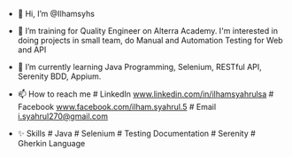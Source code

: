 - 👋 Hi, I’m @Ilhamsyhs
- 👀 I’m training for Quality Engineer on Alterra Academy. I'm interested in doing projects in small team, do Manual and Automation Testing for Web and API
- 🌱 I’m currently learning Java Programming, Selenium, RESTful API, Serenity BDD, Appium.
- 📫 How to reach me 
      # LinkedIn www.linkedin.com/in/ilhamsyahrulsa
      # Facebook www.facebook.com/ilham.syahrul.5
      # Email i.syahrul270@gmail.com
      
- ✨ Skills
      # Java                          # Selenium
      # Testing Documentation         # Serenity
      # Gherkin Language
      

<!---
Ilhamsyhs/Ilhamsyhs is a ✨ special ✨ repository because its `README.md` (this file) appears on your GitHub profile.
You can click the Preview link to take a look at your changes.
--->
